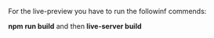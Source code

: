 For the live-preview you have to run the followinf commends:

**npm run build**
and then
**live-server build**
